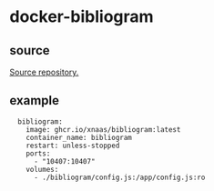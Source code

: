 # docker-bibliogram

## source

[Source repository.](https://git.sr.ht/~cadence/bibliogram)

## example

```
  bibliogram:
    image: ghcr.io/xnaas/bibliogram:latest
    container_name: bibliogram
    restart: unless-stopped
    ports:
      - "10407:10407"
    volumes:
      - ./bibliogram/config.js:/app/config.js:ro
```
